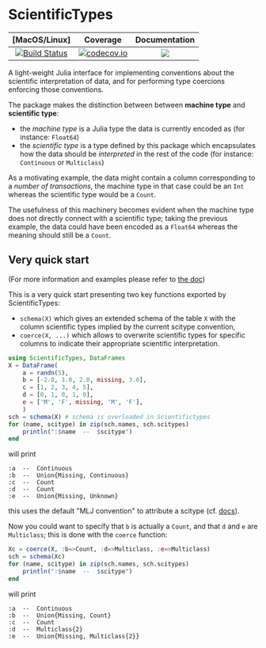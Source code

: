 # ScientificTypes

| [MacOS/Linux] | Coverage | Documentation |
| :-----------: | :------: | :-----------: |
| [![Build Status](https://travis-ci.org/alan-turing-institute/ScientificTypes.jl.svg?branch=master)](https://travis-ci.org/alan-turing-institute/ScientificTypes.jl) | [![codecov.io](http://codecov.io/github/alan-turing-institute/ScientificTypes.jl/coverage.svg?branch=master)](http://codecov.io/github/alan-turing-institute/ScientificTypes.jl?branch=master) | [![](https://img.shields.io/badge/docs-stable-blue.svg)](https://alan-turing-institute.github.io/ScientificTypes.jl/dev) |

A light-weight Julia interface for implementing conventions about the scientific interpretation of data, and for performing type coercions enforcing those conventions.

The package makes the distinction between between **machine type** and **scientific type**:

* the _machine type_ is a Julia type the data is currently encoded as (for instance: `Float64`)
* the _scientific type_ is a type defined by this package which encapsulates how the data should be _interpreted_ in the rest of the code (for instance: `Continuous` or `Multiclass`)

As a motivating example, the data might contain a column corresponding to a _number of transactions_, the machine type in that case could be an `Int` whereas the scientific type would be a `Count`.

The usefulness of this machinery becomes evident when the machine type does not directly connect with a scientific type; taking the previous example, the data could have been encoded as a `Float64` whereas the meaning should still be a `Count`.

## Very quick start

(For more information and examples please refer to [the doc](https://alan-turing-institute.github.io/ScientificTypes.jl/dev))

This is a very quick start presenting two key functions exported by ScientificTypes:

* `schema(X)` which gives an extended schema of the table `X` with the column scientific types implied by the current scitype convention,
* `coerce(X, ...)` which allows to overwrite scientific types for specific columns to indicate their appropriate scientific interpretation.

```julia
using ScientificTypes, DataFrames
X = DataFrame(
    a = randn(5),
    b = [-2.0, 1.0, 2.0, missing, 3.0],
    c = [1, 2, 3, 4, 5],
    d = [0, 1, 0, 1, 0],
    e = ['M', 'F', missing, 'M', 'F'],
    )
sch = schema(X) # schema is overloaded in Scientifictypes
for (name, scitype) in zip(sch.names, sch.scitypes)
    println(":$name  --  $scitype")
end
```

will print

```
:a  --  Continuous
:b  --  Union{Missing, Continuous}
:c  --  Count
:d  --  Count
:e  --  Union{Missing, Unknown}
```

this uses the default "MLJ convention" to attribute a scitype (cf. [docs](https://alan-turing-institute.github.io/ScientificTypes.jl/dev/#The-MLJ-convention-1)).

Now you could want to specify that `b` is actually a `Count`, and that `d` and `e` are `Multiclass`; this is done with the `coerce` function:

```julia
Xc = coerce(X, :b=>Count, :d=>Multiclass, :e=>Multiclass)
sch = schema(Xc)
for (name, scitype) in zip(sch.names, sch.scitypes)
    println(":$name  --  $scitype")
end
```

will print

```
:a  --  Continuous
:b  --  Union{Missing, Count}
:c  --  Count
:d  --  Multiclass{2}
:e  --  Union{Missing, Multiclass{2}}
```
